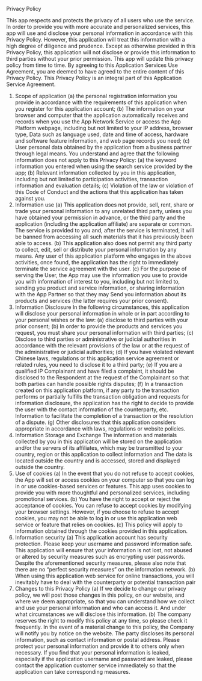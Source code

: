 Privacy Policy

   This app respects and protects the privacy of all users who use the service. In order to provide you with more accurate and personalized services, this app will use and disclose your personal information in accordance with this Privacy Policy. However, this application will treat this information with a high degree of diligence and prudence. Except as otherwise provided in this Privacy Policy, this application will not disclose or provide this information to third parties without your prior permission. This app will update this privacy policy from time to time. By agreeing to this Application Services Use Agreement, you are deemed to have agreed to the entire content of this Privacy Policy. This Privacy Policy is an integral part of this Application Service Agreement.

1. Scope of application
(a) the personal registration information you provide in accordance with the requirements of this application when you register for this application account;
(b) The information on your browser and computer that the application automatically receives and records when you use the App Network Service or access the App Platform webpage, including but not limited to your IP address, browser type, Data such as language used, date and time of access, hardware and software feature information, and web page records you need;
(c) User personal data obtained by the application from a business partner through legal means.
You understand and agree that the following information does not apply to this Privacy Policy:
(a) the keyword information you entered when using the search service provided by the app;
(b) Relevant information collected by you in this application, including but not limited to participation activities, transaction information and evaluation details;
(c) Violation of the law or violation of this Code of Conduct and the actions that this application has taken against you.
2. Information use
(a) This application does not provide, sell, rent, share or trade your personal information to any unrelated third party, unless you have obtained your permission in advance, or the third party and the application (including the application affiliate) are separate or common. The service is provided to you and, after the service is terminated, it will be banned from accessing all such materials that it has previously been able to access.
(b) This application also does not permit any third party to collect, edit, sell or distribute your personal information by any means. Any user of this application platform who engages in the above activities, once found, the application has the right to immediately terminate the service agreement with the user.
(c) For the purpose of serving the User, the App may use the information you use to provide you with information of interest to you, including but not limited to, sending you product and service information, or sharing information with the App Partner so that they may Send you information about its products and services (the latter requires your prior consent).
3. Information Disclosure In the following circumstances, this application will disclose your personal information in whole or in part according to your personal wishes or the law:
(a) disclose to third parties with your prior consent;
(b) In order to provide the products and services you request, you must share your personal information with third parties;
(c) Disclose to third parties or administrative or judicial authorities in accordance with the relevant provisions of the law or at the request of the administrative or judicial authorities;
(d) If you have violated relevant Chinese laws, regulations or this application service agreement or related rules, you need to disclose it to a third party;
(e) If you are a qualified IP Complainant and have filed a complaint, it should be disclosed to the Respondent at the request of the Complainant so that both parties can handle possible rights disputes;
(f) In a transaction created on this application platform, if any party to the transaction performs or partially fulfills the transaction obligation and requests for information disclosure, the application has the right to decide to provide the user with the contact information of the counterparty, etc. Information to facilitate the completion of a transaction or the resolution of a dispute.
(g) Other disclosures that this application considers appropriate in accordance with laws, regulations or website policies.
4. Information Storage and Exchange The information and materials collected by you in this application will be stored on the application and/or the servers of its affiliates, which may be transmitted to your country, region or this application to collect information and The data is located outside the country and is accessed, stored and displayed outside the country.
5. Use of cookies
(a) In the event that you do not refuse to accept cookies, the App will set or access cookies on your computer so that you can log in or use cookies-based services or features. This app uses cookies to provide you with more thoughtful and personalized services, including promotional services.
(b) You have the right to accept or reject the acceptance of cookies. You can refuse to accept cookies by modifying your browser settings. However, if you choose to refuse to accept cookies, you may not be able to log in or use this application web service or feature that relies on cookies.
(c) This policy will apply to information obtained through the cookies provided in this application.
6. Information security
(a) This application account has security protection. Please keep your username and password information safe. This application will ensure that your information is not lost, not abused or altered by security measures such as encrypting user passwords. Despite the aforementioned security measures, please also note that there are no “perfect security measures” on the information network.
(b) When using this application web service for online transactions, you will inevitably have to deal with the counterparty or potential transaction pair
7. Changes to this Privacy Policy
(a) If we decide to change our privacy policy, we will post those changes in this policy, on our website, and where we deem appropriate, so that you can understand how we collect and use your personal information and who can access it. And under what circumstances we will disclose this information.
(b) The company reserves the right to modify this policy at any time, so please check it frequently. In the event of a material change to this policy, the Company will notify you by notice on the website. The party discloses its personal information, such as contact information or postal address. Please protect your personal information and provide it to others only when necessary. If you find that your personal information is leaked, especially if the application username and password are leaked, please contact the application customer service immediately so that the application can take corresponding measures.
